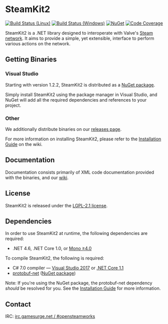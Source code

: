 # SteamKit2

[![Build Status (Linux)](https://img.shields.io/travis/SteamRE/SteamKit/master.svg?style=flat-square&label=Linux)](https://travis-ci.org/SteamRE/SteamKit)
[![Build Status (Windows)](https://img.shields.io/appveyor/ci/SteamRE/SteamKit/master.svg?style=flat-square&label=Windows)](https://ci.appveyor.com/project/SteamRE/SteamKit)
[![NuGet](https://img.shields.io/nuget/v/SteamKit2.svg?style=flat-square)](https://www.nuget.org/packages/SteamKit2/)
[![Code Coverage](https://img.shields.io/badge/Code-Coverage-007ec6.svg?style=flat-square)](https://codecov.io/github/SteamRE/SteamKit)


SteamKit2 is a .NET library designed to interoperate with Valve's [Steam network](http://store.steampowered.com/about). It aims to provide a simple, yet extensible, interface to perform various actions on the network.


## Getting Binaries


### Visual Studio

Starting with version 1.2.2, SteamKit2 is distributed as a [NuGet package](http://nuget.org/packages/steamkit2).

Simply install SteamKit2 using the package manager in Visual Studio, and NuGet will add all the required dependencies and references to your project.  
  
### Other

We additionally distribute binaries on our [releases page](https://github.com/SteamRE/SteamKit/releases).

For more information on installing SteamKit2, please refer to the [Installation Guide](https://github.com/SteamRE/SteamKit/wiki/Installation) on the wiki.


## Documentation

Documentation consists primarily of XML code documentation provided with the binaries, and our [wiki](https://github.com/SteamRE/SteamKit/wiki).


## License

SteamKit2 is released under the [LGPL-2.1 license](http://www.tldrlegal.com/license/gnu-lesser-general-public-license-v2.1-%28lgpl-2.1%29).


## Dependencies

In order to use SteamKit2 at runtime, the following dependencies are required:

  - .NET 4.6, .NET Core 1.0, or [Mono ≥4.0](http://mono-project.com)

To compile SteamKit2, the following is required:

  - C# 7.0 compiler &mdash; [Visual Studio 2017](https://www.visualstudio.com/vs/whatsnew/) or [.NET Core 1.1](https://www.microsoft.com/net/core)
  - [protobuf-net](http://code.google.com/p/protobuf-net/) ([NuGet package](http://nuget.org/packages/protobuf-net))

Note: If you're using the NuGet package, the protobuf-net dependency _should_ be resolved for you. See the [Installation Guide](https://github.com/SteamRE/SteamKit/wiki/Installation) for more information.


## Contact

IRC: [irc.gamesurge.net / #opensteamworks](irc://irc.gamesurge.net/opensteamworks)

